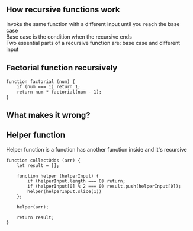 ## How recursive functions work
Invoke the same function with a different input until you reach the base case  
Base case is the condition when the recursive ends  
Two essential parts of a recursive function are: base case and different input

## Factorial function recursively 
```
function factorial (num) {
    if (num === 1) return 1;
    return num * factorial(num - 1);
}
```
## What makes it wrong?
## Helper function
Helper function is a function has another function inside and it's recursive
```
function collectOdds (arr) {
    let result = [];

    function helper (helperInput) {
        if (helperInput.length === 0) return;
        if (helperInput[0] % 2 === 0) result.push(helperInput[0]);
        helper(helperInput.slice(1))
    };

    helper(arr);

    return result;
}
```